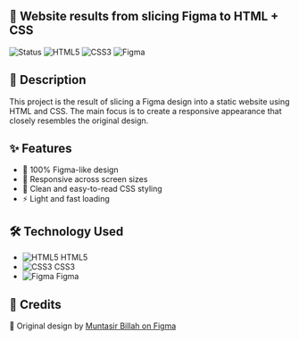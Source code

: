 ## 🎨 Website results from slicing Figma to HTML + CSS
![Status](https://img.shields.io/badge/Status-Selesai-green) 
![HTML5](https://img.shields.io/badge/HTML5-orange?logo=html5&logoColor=white) 
![CSS3](https://img.shields.io/badge/CSS3-blue?logo=css3&logoColor=white) 
![Figma](https://img.shields.io/badge/Figma-%23F24E1E?logo=figma&logoColor=white)
## 📌 Description
This project is the result of slicing a Figma design into a static website using HTML and CSS.
The main focus is to create a responsive appearance that closely resembles the original design.
## ✨ Features
- 🎯 100% Figma-like design
- 📱 Responsive across screen sizes
- 🎨 Clean and easy-to-read CSS styling
- ⚡ Light and fast loading

## 🛠️  Technology Used
- ![HTML5](https://img.shields.io/badge/HTML5-orange?logo=html5&logoColor=white) HTML5  
- ![CSS3](https://img.shields.io/badge/CSS3-blue?logo=css3&logoColor=white) CSS3  
- ![Figma](https://img.shields.io/badge/Figma-%23F24E1E?logo=figma&logoColor=white) Figma
## 🙏 Credits 
🎨 Original design by [Muntasir Billah on Figma](https://www.figma.com/community/file/1222060007934600841/responsive-landing-page-design-website-home-page-design-agency-website-ui-design)
